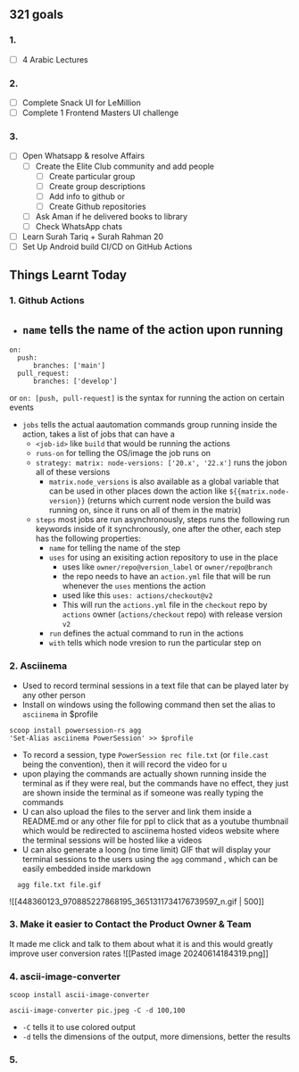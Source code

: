 ## 321 goals

### 1.
- [ ] 4 Arabic Lectures
### 2.
- [ ] Complete Snack UI for LeMillion
- [ ] Complete 1 Frontend Masters UI challenge

### 3.
- [ ] Open Whatsapp & resolve Affairs
	- [ ] Create the Elite Club community and add people
		- [ ] Create particular group
		- [ ] Create group descriptions
		- [ ] Add info to github or
		- [ ] Create Github repositories
	- [ ] Ask Aman if he delivered books to library
	- [ ] Check WhatsApp chats
- [ ] Learn Surah Tariq + Surah Rahman 20
- [ ] Set Up Android build CI/CD on GitHub Actions

## Things Learnt Today

### 1. Github Actions
- `name` tells the name of the action upon running
  -
```
on:
  push:
	  branches: ['main']
  pull_request:
	  branches: ['develop']
```
  or
`on: [push, pull-request]`
  is the syntax for running the action on certain events

- `jobs` tells the actual aautomation commands group running inside the action, takes a list of jobs that can have a
	- `<job-id>` like `build` that would be running the actions
	- `runs-on` for telling the OS/image the job runs on
	- `strategy: matrix: node-versions: ['20.x', '22.x']` runs the jobon all of these versions
		- `matrix.node_versions` is also available as a global variable that can be used in other places down the action like `${{matrix.node-version}}` (returns which current node version the build was running on, since it runs on all of them in the matrix)
	-  `steps` most jobs are run asynchronously, steps runs the following run keywords inside of it synchronously, one after the other, each step has the following properties:
		- `name` for telling the name of the step
		- `uses` for using an exisiting action repository to use in the place
			- uses like `owner/repo@version_label` or `owner/repo@branch`
			- the repo needs to have an `action.yml` file that will be run whenever the `uses` mentions the action
			- used like this `uses: actions/checkout@v2`
			- This will run the `actions.yml` file in the `checkout` repo by `actions` owner (`actions/checkout` repo) with release version `v2`
		- `run` defines the actual command to run in the actions
		- `with` tells which node vresion to run the particular step on
### 2. Asciinema
- Used to record terminal sessions in a text file that can be played later by any other person
- Install on windows using the following command then set the alias to `asciinema` in $profile
```
scoop install powersession-rs agg
'Set-Alias asciinema PowerSession' >> $profile
```
- To record a session, type `PowerSession rec file.txt` (or `file.cast` being the convention), then it will record the video for u
- upon playing the commands are actually shown running inside the terminal as if they were real, but the commands have no effect, they just are shown inside the terminal as if someone was really typing the commands
- U can also upload the files to the server and link them inside a README.md or any other file for ppl to click that as a youtube thumbnail which would be redirected to asciinema hosted videos website where the terminal sessions will be hosted like a  videos
- U can also generate a loong (no time limit) GIF that will display your terminal sessions to the users using the  `agg` command , which can be easily embedded inside markdown
```
  agg file.txt file.gif
```

  ![[448360123_970885227868195_3651311734176739597_n.gif | 500]]


### 3. Make it easier to Contact the Product Owner & Team
It made me click and talk to them about what it is and this would greatly improve user conversion rates
![[Pasted image 20240614184319.png]]

### 4. ascii-image-converter

```
scoop install ascii-image-converter

ascii-image-converter pic.jpeg -C -d 100,100 
```

- `-C` tells it to use colored output
- `-d` tells the dimensions of the output, more dimensions, better the results

### 5.